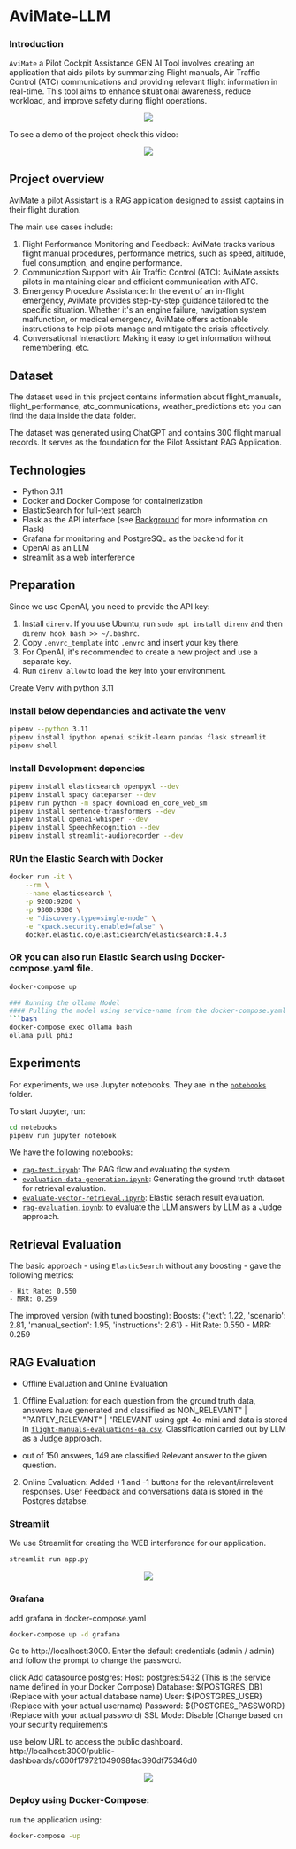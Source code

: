 # AviMate-LLM

### Introduction

```AviMate``` a Pilot Cockpit Assistance GEN AI Tool involves creating an application that aids pilots by summarizing Flight manuals, Air Traffic Control (ATC) communications and providing relevant flight information in real-time. This tool aims to enhance situational awareness, reduce workload, and improve safety during flight operations.


<p align="center">
  <img src="images/main.png">
</p>


To see a demo of the project check this video:
<p align="center">
  <a href="https://www.youtube.com/watch?v=-1crEgOXYQ0&ab_channel=AkshayNimbalkar">
    <img src="images/main.png">
  </a>
</p>


## Project overview

AviMate a pilot Assistant is a RAG application designed to assist
captains in their flight duration.

The main use cases include:

1.  Flight Performance Monitoring and Feedback: AviMate tracks various flight manual procedures, performance metrics, such as speed, altitude, fuel consumption, and engine performance. 
2.  Communication Support with Air Traffic Control (ATC):  AviMate assists pilots in maintaining clear and efficient communication with ATC.
3. Emergency Procedure Assistance:  In the event of an in-flight emergency, AviMate provides step-by-step guidance tailored to the specific situation. Whether it's an engine failure, navigation system malfunction, or medical emergency, AviMate offers actionable instructions to help pilots manage and mitigate the crisis effectively.
4. Conversational Interaction: Making it easy to get information without remembering.
etc.

## Dataset

The dataset used in this project contains information about
flight_manuals, flight_performance, atc_communications, weather_predictions etc
you can find the data inside the data folder.

The dataset was generated using ChatGPT and contains 300 flight manual records. It serves as the foundation for the Pilot Assistant RAG Application.


## Technologies

- Python 3.11
- Docker and Docker Compose for containerization
- ElasticSearch for full-text search
- Flask as the API interface (see [Background](#background) for more information on Flask)
- Grafana for monitoring and PostgreSQL as the backend for it
- OpenAI as an LLM
- streamlit as a web interference

## Preparation

Since we use OpenAI, you need to provide the API key:

1. Install `direnv`. If you use Ubuntu, run `sudo apt install direnv` and then `direnv hook bash >> ~/.bashrc`.
2. Copy `.envrc_template` into `.envrc` and insert your key there.
3. For OpenAI, it's recommended to create a new project and use a separate key.
4. Run `direnv allow` to load the key into your environment.


Create Venv with python 3.11

### Install below dependancies and activate the venv
```bash
pipenv --python 3.11
pipenv install ipython openai scikit-learn pandas flask streamlit
pipenv shell
```

### Install Development depencies
```bash
pipenv install elasticsearch openpyxl --dev
pipenv install spacy dateparser --dev
pipenv run python -m spacy download en_core_web_sm
pipenv install sentence-transformers --dev
pipenv install openai-whisper --dev
pipenv install SpeechRecognition --dev
pipenv install streamlit-audiorecorder --dev
```

### RUn the Elastic Search with Docker
```bash
docker run -it \
    --rm \
    --name elasticsearch \
    -p 9200:9200 \
    -p 9300:9300 \
    -e "discovery.type=single-node" \
    -e "xpack.security.enabled=false" \
    docker.elastic.co/elasticsearch/elasticsearch:8.4.3
```
### OR you can also run Elastic Search using Docker-compose.yaml file.
```bash
docker-compose up

### Running the ollama Model
#### Pulling the model using service-name from the docker-compose.yaml file
```bash
docker-compose exec ollama bash
ollama pull phi3
```



## Experiments

For experiments, we use Jupyter notebooks.
They are in the [`notebooks`](notebooks/) folder.

To start Jupyter, run:

```bash
cd notebooks
pipenv run jupyter notebook
```

We have the following notebooks:

- [`rag-test.ipynb`](notebooks/rag-test.ipynb): The RAG flow and evaluating the system.
- [`evaluation-data-generation.ipynb`](notebooks/evaluation-data-generation.ipynb): Generating the ground truth dataset for retrieval evaluation.
- [`evaluate-vector-retrieval.ipynb`](notebooks/evaluate-vector-retrieval.ipynb): Elastic serach result evaluation.
- [`rag-evaluation.ipynb`](notebooks/rag-evaluatation.ipynb): to evaluate the LLM answers by LLM as a Judge approach.



## Retrieval Evaluation

The basic approach - using `ElasticSearch` without any boosting - gave the following metrics:

    - Hit Rate: 0.550
    - MRR: 0.259

The improved version (with tuned boosting): Boosts: {'text': 1.22, 'scenario': 2.81, 'manual_section': 1.95, 'instructions': 2.61}
    - Hit Rate: 0.550
    - MRR: 0.259


## RAG Evaluation
* Offline Evaluation and Online Evaluation

1. Offline Evaluation: for each question from the ground truth data, answers have generated and classified as NON_RELEVANT" | "PARTLY_RELEVANT" | "RELEVANT using gpt-4o-mini and data is stored in [`flight-manuals-evaluations-qa.csv`](data/flight-manuals-evaluations-qa.csv). Classification carried out by LLM as a Judge approach.
 - out of 150 answers, 149 are classified Relevant answer to the given question.

2. Online Evaluation: Added +1 and -1 buttons for the relevant/irrelevent responses. User Feedback and conversations data is stored in the Postgres databse.


### Streamlit

We use Streamlit for creating the WEB interference for our application. 
```bash
streamlit run app.py
```
<p align="center">
  <img src="images/5.png">
</p>


### Grafana
add grafana in docker-compose.yaml
```bash
docker-compose up -d grafana
```
Go to http://localhost:3000.
Enter the default credentials (admin / admin) and follow the prompt to change the password.

click Add datasource postgres:
Host: postgres:5432 (This is the service name defined in your Docker Compose)
Database: ${POSTGRES_DB} (Replace with your actual database name)
User: ${POSTGRES_USER} (Replace with your actual username)
Password: ${POSTGRES_PASSWORD} (Replace with your actual password)
SSL Mode: Disable (Change based on your security requirements

use below URL to access the public dashboard.
http://localhost:3000/public-dashboards/c600f179721049098fac390df75346d0

<p align="center">
  <img src="images/grafana-dash.png">
</p>


### Deploy using Docker-Compose:
 run the application using:
 ```bash
docker-compose -up
 ```


